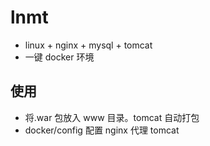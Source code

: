 # lnmt

- linux + nginx + mysql + tomcat
- 一键 docker 环境

## 使用

- 将.war 包放入 www 目录。tomcat 自动打包
- docker/config 配置 nginx 代理 tomcat
